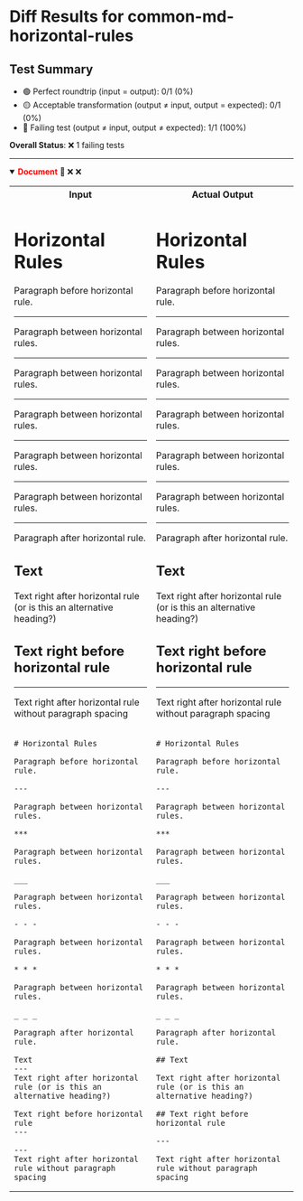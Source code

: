 # Diff Results for common-md-horizontal-rules

## Test Summary

- 🟢 Perfect roundtrip (input = output): 0/1 (0%)
- 🟡 Acceptable transformation (output ≠ input, output = expected): 0/1 (0%)
- 🔴 Failing test (output ≠ input, output ≠ expected): 1/1 (100%)

**Overall Status**: ❌ 1 failing tests

---

<details open>
<summary><span style="color:red; font-weight:bold;">Document</span> 🔴 <span title="Input = Output?">❌</span> <span title="Visual match?">❌</span></summary>

<table>
<tr>
<th style="width: 50%">Input</th>
<th style="width: 50%">Actual Output</th>
</tr>
<tr>
<td>

# Horizontal Rules

Paragraph before horizontal rule.

---

Paragraph between horizontal rules.

***

Paragraph between horizontal rules.

___

Paragraph between horizontal rules.

- - -

Paragraph between horizontal rules.

* * *

Paragraph between horizontal rules.

_ _ _

Paragraph after horizontal rule.

Text
---
Text right after horizontal rule (or is this an alternative heading?)

Text right before horizontal rule
---

---
Text right after horizontal rule without paragraph spacing

</td>
<td>

# Horizontal Rules

Paragraph before horizontal rule.

---

Paragraph between horizontal rules.

***

Paragraph between horizontal rules.

___

Paragraph between horizontal rules.

- - -

Paragraph between horizontal rules.

* * *

Paragraph between horizontal rules.

_ _ _

Paragraph after horizontal rule.

## Text

Text right after horizontal rule (or is this an alternative heading?)

## Text right before horizontal rule

---

Text right after horizontal rule without paragraph spacing


</td>
</tr>
<tr>
<td>

<pre><code># Horizontal Rules

Paragraph before horizontal rule.

---

Paragraph between horizontal rules.

***

Paragraph between horizontal rules.

___

Paragraph between horizontal rules.

- - -

Paragraph between horizontal rules.

* * *

Paragraph between horizontal rules.

_ _ _

Paragraph after horizontal rule.

Text
---
Text right after horizontal rule (or is this an alternative heading?)

Text right before horizontal rule
---

---
Text right after horizontal rule without paragraph spacing</code></pre>

</td>
<td>

<pre><code># Horizontal Rules

Paragraph before horizontal rule.

---

Paragraph between horizontal rules.

***

Paragraph between horizontal rules.

___

Paragraph between horizontal rules.

- - -

Paragraph between horizontal rules.

* * *

Paragraph between horizontal rules.

_ _ _

Paragraph after horizontal rule.

## Text

Text right after horizontal rule (or is this an alternative heading?)

## Text right before horizontal rule

---

Text right after horizontal rule without paragraph spacing
</code></pre>

</td>
</tr>
</table>

</details>

